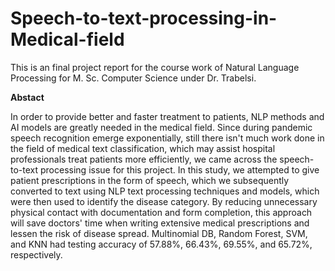 # Speech-to-text-processing-in-Medical-field

This is an final project report for the course work of Natural Language Processing for M. Sc. Computer Science under Dr. Trabelsi.

**Abstact**

In order to provide better and faster treatment to patients, NLP methods and AI models are greatly needed in the medical field. Since during pandemic speech recognition emerge exponentially, still there isn't much work done in the field of medical text classification, which may assist hospital professionals treat patients more efficiently, we came across the speech-to-text processing issue for this project. In this study, we attempted to give patient prescriptions in the form of speech, which we subsequently converted to text using NLP text processing techniques and models, which were then used to identify the disease category. By reducing unnecessary physical contact with documentation and form completion, this approach will save doctors' time when writing extensive medical prescriptions and lessen the risk of disease spread. Multinomial DB, Random Forest, SVM, and KNN had testing accuracy of 57.88\%, 66.43\%, 69.55\%, and 65.72\%, respectively.
